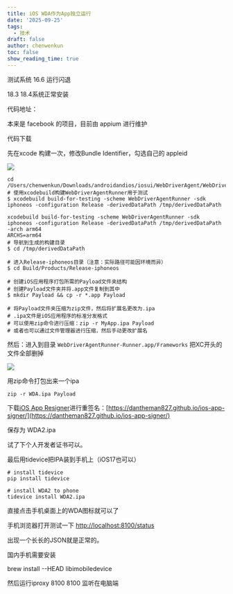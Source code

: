```yaml
---
title: iOS WDA作为App独立运行
date: '2025-09-25'
tags:
  - 技术
draft: false
author: chenwenkun
toc: false
show_reading_time: true
---
```

测试系统 16.6 运行闪退

18.3 18.4系统正常安装

代码地址：

本来是 facebook 的项目，目前由 appium 进行维护

代码下载

先在xcode 构建一次，修改Bundle Identifier，勾选自己的 appleid

![](https://prod-files-secure.s3.us-west-2.amazonaws.com/c205fb54-92b2-4987-8be3-972b67d27acc/cb756a73-27bc-4b0d-951a-858df3344b59/image.png?X-Amz-Algorithm=AWS4-HMAC-SHA256&X-Amz-Content-Sha256=UNSIGNED-PAYLOAD&X-Amz-Credential=ASIAZI2LB4667FLX7DZL%2F20251101%2Fus-west-2%2Fs3%2Faws4_request&X-Amz-Date=20251101T181352Z&X-Amz-Expires=3600&X-Amz-Security-Token=IQoJb3JpZ2luX2VjEGoaCXVzLXdlc3QtMiJGMEQCIAniQIExl6cosIDVCQu%2FZitIypL39%2Fm1HmkwilxAm4%2BqAiAFXxlJwpzrvDXIYrHqqhLAkJ20KV5QeWrM8E6pWJb%2FCir%2FAwgzEAAaDDYzNzQyMzE4MzgwNSIMAHlc7LTA5yk%2FXDs0KtwDNdLvm1j2A5nD8FK6SL%2B2SIRQituWTKE8v4cCzVDcD0RwLW4ZnU6xNDYr2sj3%2BxZZweaU%2BxTwhpJEgml9sYxSOSalE3BS1FjmObI%2FdEUD5UQ0ts6d7dEfTf6ECU2y4FnQQLp0WgS8trUHHmGxAewXUxwZG3wWPdW%2BHtuuymVJyyCbZTLVpd%2BIitlWx2%2FbqUgRcL5ksjYOrwBlazjNYjBw9vmDVjABTcI8%2F%2FkBN1VqHK%2FCRRK4lvsoAmtidzty6stzkj36PR1rY2OmtqbASMdCXQyCmuEtcMCN7xtNHWw62cHRrrXmg3aMcGoo5yWr%2FIYBanjRFa8ivBW6A77WYAPsITFmOq5J2WGDCfPAXpghI9mBjjDRvxA%2BdDheTWG9cpR7sa1ba1GFRcxeUh9WNfCe%2FUoqZPe%2Fxwme%2Fng57c1M2D0Fy0b2FcaZzx6%2FeTho2otlUVT0TDpShzHR8sIpsuAiRWYqHfdQ5vLeXHbN3YcT0Y4KGYrFb08hJ%2B9ESxaS2yQ%2BUKPgsHQqeUP1S6yBVB1N4UGHnXj5uIZLPsSkVnZIiydrD8ta8UbGkWNXaFfor%2BgobbyfsvmLeYmc5OQjfnalgwD6o60P6miaXapv44aL9jyH8RS179s7JCVPBWwwqI%2BZyAY6pgHiYygm8T7U8YwU4Dg0kDvV8rrcV5X4FHy0a0%2BMSAo7h71Pje8s%2BxHj0YRiqP2Vw8IZYULOkAGJwlTLoXGl6I6QoN9JW2dDE1VVWNcgc5ghcY0YLr3OdT7CK6jPasLs7kt3rKdNSmxBdcZdl%2BKgQXZuAkHpKHHNI3ehoV%2Fc7%2BM5p%2FnjElATsNlU%2FSe%2FzzX1mWLXxY8m7ZPfCyg8yGlwvhX%2F8eaBfmYZ&X-Amz-Signature=faba389acd004f9341b81abf68c3acb5c1512294dc760eb7e348d9ef933c49f7&X-Amz-SignedHeaders=host&x-amz-checksum-mode=ENABLED&x-id=GetObject)

```shell
cd /Users/chenwenkun/Downloads/androidandios/iosui/WebDriverAgent/WebDriverAgent
# 使用xcodebuild构建WebDriverAgentRunner用于测试
$ xcodebuild build-for-testing -scheme WebDriverAgentRunner -sdk iphoneos -configuration Release -derivedDataPath /tmp/derivedDataPath

xcodebuild build-for-testing -scheme WebDriverAgentRunner -sdk iphoneos -configuration Release -derivedDataPath /tmp/derivedDataPath -arch arm64
ARCHS=arm64
# 导航到生成的构建目录
$ cd /tmp/derivedDataPath

# 进入Release-iphoneos目录（注意：实际路径可能因环境而异）
$ cd Build/Products/Release-iphoneos

# 创建iOS应用程序打包所需的Payload文件夹结构
# 创建Payload文件夹并将.app文件复制到其中
$ mkdir Payload && cp -r *.app Payload

# 将Payload文件夹压缩为zip文件，然后将扩展名更改为.ipa
# .ipa文件是iOS应用程序的标准分发格式
# 可以使用zip命令进行压缩：zip -r MyApp.ipa Payload
# 或者也可以通过文件管理器进行压缩，然后手动更改扩展名
```

然后：进入到目录 `WebDriverAgentRunner-Runner.app/Frameworks` 把XC开头的文件全部删掉

![](https://prod-files-secure.s3.us-west-2.amazonaws.com/c205fb54-92b2-4987-8be3-972b67d27acc/358b8d2b-1bfe-4fb9-beb5-83e1de5f201e/image.png?X-Amz-Algorithm=AWS4-HMAC-SHA256&X-Amz-Content-Sha256=UNSIGNED-PAYLOAD&X-Amz-Credential=ASIAZI2LB4667FLX7DZL%2F20251101%2Fus-west-2%2Fs3%2Faws4_request&X-Amz-Date=20251101T181352Z&X-Amz-Expires=3600&X-Amz-Security-Token=IQoJb3JpZ2luX2VjEGoaCXVzLXdlc3QtMiJGMEQCIAniQIExl6cosIDVCQu%2FZitIypL39%2Fm1HmkwilxAm4%2BqAiAFXxlJwpzrvDXIYrHqqhLAkJ20KV5QeWrM8E6pWJb%2FCir%2FAwgzEAAaDDYzNzQyMzE4MzgwNSIMAHlc7LTA5yk%2FXDs0KtwDNdLvm1j2A5nD8FK6SL%2B2SIRQituWTKE8v4cCzVDcD0RwLW4ZnU6xNDYr2sj3%2BxZZweaU%2BxTwhpJEgml9sYxSOSalE3BS1FjmObI%2FdEUD5UQ0ts6d7dEfTf6ECU2y4FnQQLp0WgS8trUHHmGxAewXUxwZG3wWPdW%2BHtuuymVJyyCbZTLVpd%2BIitlWx2%2FbqUgRcL5ksjYOrwBlazjNYjBw9vmDVjABTcI8%2F%2FkBN1VqHK%2FCRRK4lvsoAmtidzty6stzkj36PR1rY2OmtqbASMdCXQyCmuEtcMCN7xtNHWw62cHRrrXmg3aMcGoo5yWr%2FIYBanjRFa8ivBW6A77WYAPsITFmOq5J2WGDCfPAXpghI9mBjjDRvxA%2BdDheTWG9cpR7sa1ba1GFRcxeUh9WNfCe%2FUoqZPe%2Fxwme%2Fng57c1M2D0Fy0b2FcaZzx6%2FeTho2otlUVT0TDpShzHR8sIpsuAiRWYqHfdQ5vLeXHbN3YcT0Y4KGYrFb08hJ%2B9ESxaS2yQ%2BUKPgsHQqeUP1S6yBVB1N4UGHnXj5uIZLPsSkVnZIiydrD8ta8UbGkWNXaFfor%2BgobbyfsvmLeYmc5OQjfnalgwD6o60P6miaXapv44aL9jyH8RS179s7JCVPBWwwqI%2BZyAY6pgHiYygm8T7U8YwU4Dg0kDvV8rrcV5X4FHy0a0%2BMSAo7h71Pje8s%2BxHj0YRiqP2Vw8IZYULOkAGJwlTLoXGl6I6QoN9JW2dDE1VVWNcgc5ghcY0YLr3OdT7CK6jPasLs7kt3rKdNSmxBdcZdl%2BKgQXZuAkHpKHHNI3ehoV%2Fc7%2BM5p%2FnjElATsNlU%2FSe%2FzzX1mWLXxY8m7ZPfCyg8yGlwvhX%2F8eaBfmYZ&X-Amz-Signature=46c46450008d2dd4b99c1c58966d8c68cbd71ca587ca6a43647081ff7f4709c5&X-Amz-SignedHeaders=host&x-amz-checksum-mode=ENABLED&x-id=GetObject)

用zip命令打包出来一个ipa

```shell
zip -r WDA.ipa Payload
```

下载[iOS App Resigner](https://zhida.zhihu.com/search?content_id=237756070&content_type=Article&match_order=1&q=iOS%20App%20Resigner&zd_token=eyJhbGciOiJIUzI1NiIsInR5cCI6IkpXVCJ9.eyJpc3MiOiJ6aGlkYV9zZXJ2ZXIiLCJleHAiOjE3NDQzNTQ0ODAsInEiOiJpT1MgQXBwIFJlc2lnbmVyIiwiemhpZGFfc291cmNlIjoiZW50aXR5IiwiY29udGVudF9pZCI6MjM3NzU2MDcwLCJjb250ZW50X3R5cGUiOiJBcnRpY2xlIiwibWF0Y2hfb3JkZXIiOjEsInpkX3Rva2VuIjpudWxsfQ.XGwOKX0ujlvhojSuRT3SlA0sDFnQK-FxDJr60CX6YqU&zhida_source=entity)进行重签名：[https://dantheman827.github.io/ios-app-signer/](https://dantheman827.github.io/ios-app-signer/)

保存为 WDA2.ipa

试了下个人开发者证书可以。

最后用tidevice把IPA装到手机上（iOS17也可以）

```shell
# install tidevice
pip install tidevice

# install WDA2 to phone
tidevice install WDA2.ipa
```

直接点击手机桌面上的WDA图标就可以了

手机浏览器打开测试一下 [http://localhost:8100/status](http://localhost:8100/status)

出现一个长长的JSON就是正常的。

国内手机需要安装

brew install --HEAD libimobiledevice

然后运行iproxy 8100 8100 监听在电脑端
